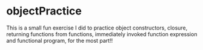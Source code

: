 # objectPractice

This is a small fun exercise I did to practice object constructors, closure, returning functions
from functions, immediately invoked function expression and functional program, for the most part!!

